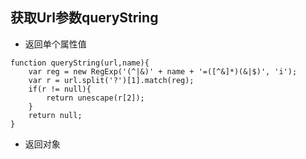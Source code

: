 ## 获取Url参数queryString

- 返回单个属性值

```
function queryString(url,name){
	var reg = new RegExp('(^|&)' + name + '=([^&]*)(&|$)', 'i');
	var r = url.split('?')[1].match(reg);
	if(r != null){
		return unescape(r[2]);
	}
	return null;
}
```

- 返回对象
